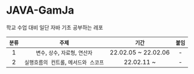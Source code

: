 # JAVA-GamJa
학교 수업 대비 일단 자바 기초 공부하는 레포

|`분류`|`주제`|`기간`|`붙임`|
|:--:|:--:|:--:|:--:|
|1|`변수`, `상수`, `자료형`, `연산자`|22.02.05 ~ 22.02.06|-|
|2|`실행흐름의 컨트롤`, `메서드와 스코프`|22.02.11 ~ |-|
